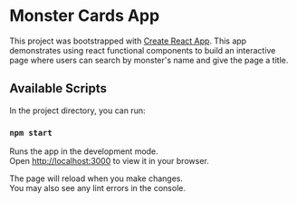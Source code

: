 # Monster Cards App

This project was bootstrapped with [Create React App](https://github.com/facebook/create-react-app).
This app demonstrates using react functional components to build an interactive page where users can search by monster's name and give the page a title.

## Available Scripts

In the project directory, you can run:

### `npm start`

Runs the app in the development mode.\
Open [http://localhost:3000](http://localhost:3000) to view it in your browser.

The page will reload when you make changes.\
You may also see any lint errors in the console.
